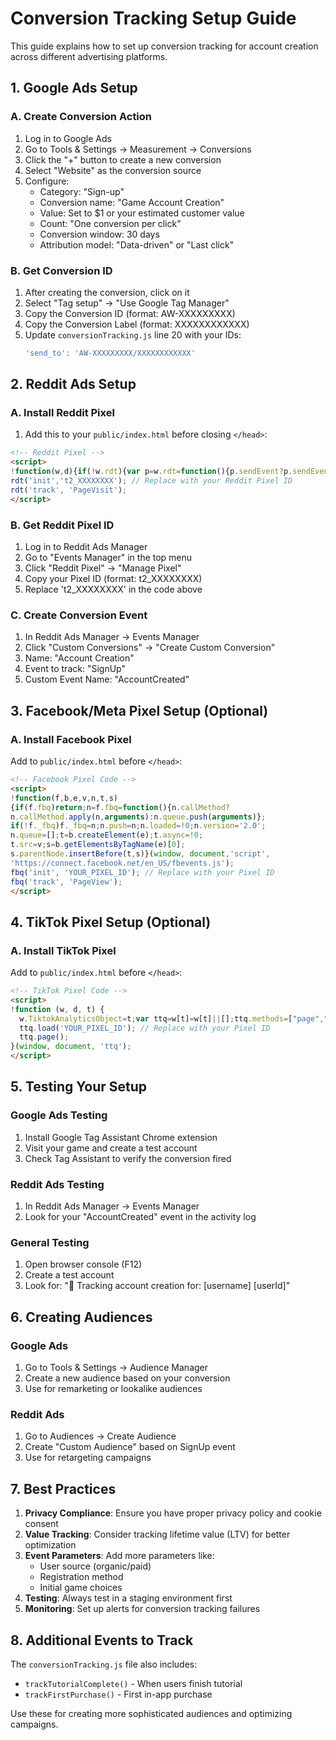 # Conversion Tracking Setup Guide

This guide explains how to set up conversion tracking for account creation across different advertising platforms.

## 1. Google Ads Setup

### A. Create Conversion Action
1. Log in to Google Ads
2. Go to Tools & Settings → Measurement → Conversions
3. Click the "+" button to create a new conversion
4. Select "Website" as the conversion source
5. Configure:
   - Category: "Sign-up"
   - Conversion name: "Game Account Creation"
   - Value: Set to $1 or your estimated customer value
   - Count: "One conversion per click"
   - Conversion window: 30 days
   - Attribution model: "Data-driven" or "Last click"

### B. Get Conversion ID
1. After creating the conversion, click on it
2. Select "Tag setup" → "Use Google Tag Manager"
3. Copy the Conversion ID (format: AW-XXXXXXXXX)
4. Copy the Conversion Label (format: XXXXXXXXXXXX)
5. Update `conversionTracking.js` line 20 with your IDs:
   ```javascript
   'send_to': 'AW-XXXXXXXXX/XXXXXXXXXXXX'
   ```

## 2. Reddit Ads Setup

### A. Install Reddit Pixel
1. Add this to your `public/index.html` before closing `</head>`:
```html
<!-- Reddit Pixel -->
<script>
!function(w,d){if(!w.rdt){var p=w.rdt=function(){p.sendEvent?p.sendEvent.apply(p,arguments):p.callQueue.push(arguments)};p.callQueue=[];var t=d.createElement("script");t.src="https://www.redditstatic.com/ads/pixel.js",t.async=!0;var s=d.getElementsByTagName("script")[0];s.parentNode.insertBefore(t,s)}}(window,document);
rdt('init','t2_XXXXXXXX'); // Replace with your Reddit Pixel ID
rdt('track', 'PageVisit');
</script>
```

### B. Get Reddit Pixel ID
1. Log in to Reddit Ads Manager
2. Go to "Events Manager" in the top menu
3. Click "Reddit Pixel" → "Manage Pixel"
4. Copy your Pixel ID (format: t2_XXXXXXXX)
5. Replace 't2_XXXXXXXX' in the code above

### C. Create Conversion Event
1. In Reddit Ads Manager → Events Manager
2. Click "Custom Conversions" → "Create Custom Conversion"
3. Name: "Account Creation"
4. Event to track: "SignUp"
5. Custom Event Name: "AccountCreated"

## 3. Facebook/Meta Pixel Setup (Optional)

### A. Install Facebook Pixel
Add to `public/index.html` before `</head>`:
```html
<!-- Facebook Pixel Code -->
<script>
!function(f,b,e,v,n,t,s)
{if(f.fbq)return;n=f.fbq=function(){n.callMethod?
n.callMethod.apply(n,arguments):n.queue.push(arguments)};
if(!f._fbq)f._fbq=n;n.push=n;n.loaded=!0;n.version='2.0';
n.queue=[];t=b.createElement(e);t.async=!0;
t.src=v;s=b.getElementsByTagName(e)[0];
s.parentNode.insertBefore(t,s)}(window, document,'script',
'https://connect.facebook.net/en_US/fbevents.js');
fbq('init', 'YOUR_PIXEL_ID'); // Replace with your Pixel ID
fbq('track', 'PageView');
</script>
```

## 4. TikTok Pixel Setup (Optional)

### A. Install TikTok Pixel
Add to `public/index.html` before `</head>`:
```html
<!-- TikTok Pixel Code -->
<script>
!function (w, d, t) {
  w.TiktokAnalyticsObject=t;var ttq=w[t]=w[t]||[];ttq.methods=["page","track","identify","instances","debug","on","off","once","ready","alias","group","enableCookie","disableCookie"],ttq.setAndDefer=function(t,e){t[e]=function(){t.push([e].concat(Array.prototype.slice.call(arguments,0)))}};for(var i=0;i<ttq.methods.length;i++)ttq.setAndDefer(ttq,ttq.methods[i]);ttq.instance=function(t){for(var e=ttq._i[t]||[],n=0;n<ttq.methods.length;n++)ttq.setAndDefer(e,ttq.methods[n]);return e},ttq.load=function(e,n){var i="https://analytics.tiktok.com/i18n/pixel/events.js";ttq._i=ttq._i||{},ttq._i[e]=[],ttq._i[e]._u=i,ttq._t=ttq._t||{},ttq._t[e]=+new Date,ttq._o=ttq._o||{},ttq._o[e]=n||{};var o=document.createElement("script");o.type="text/javascript",o.async=!0,o.src=i+"?sdkid="+e+"&lib="+t;var a=document.getElementsByTagName("script")[0];a.parentNode.insertBefore(o,a)};
  ttq.load('YOUR_PIXEL_ID'); // Replace with your Pixel ID
  ttq.page();
}(window, document, 'ttq');
</script>
```

## 5. Testing Your Setup

### Google Ads Testing
1. Install Google Tag Assistant Chrome extension
2. Visit your game and create a test account
3. Check Tag Assistant to verify the conversion fired

### Reddit Ads Testing
1. In Reddit Ads Manager → Events Manager
2. Look for your "AccountCreated" event in the activity log

### General Testing
1. Open browser console (F12)
2. Create a test account
3. Look for: "🎯 Tracking account creation for: [username] [userId]"

## 6. Creating Audiences

### Google Ads
1. Go to Tools & Settings → Audience Manager
2. Create a new audience based on your conversion
3. Use for remarketing or lookalike audiences

### Reddit Ads
1. Go to Audiences → Create Audience
2. Create "Custom Audience" based on SignUp event
3. Use for retargeting campaigns

## 7. Best Practices

1. **Privacy Compliance**: Ensure you have proper privacy policy and cookie consent
2. **Value Tracking**: Consider tracking lifetime value (LTV) for better optimization
3. **Event Parameters**: Add more parameters like:
   - User source (organic/paid)
   - Registration method
   - Initial game choices
4. **Testing**: Always test in a staging environment first
5. **Monitoring**: Set up alerts for conversion tracking failures

## 8. Additional Events to Track

The `conversionTracking.js` file also includes:
- `trackTutorialComplete()` - When users finish tutorial
- `trackFirstPurchase()` - First in-app purchase

Use these for creating more sophisticated audiences and optimizing campaigns.